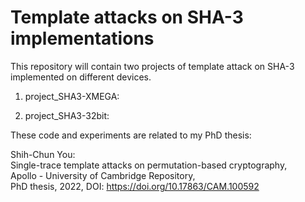 # Template attacks on SHA-3 implementations

This repository will contain two projects of template attack on SHA-3 implemented on different devices.

1. project_SHA3-XMEGA:

2. project_SHA3-32bit:

These code and experiments are related to my PhD thesis:

Shih-Chun You:  
Single-trace template attacks on permutation-based cryptography,  
Apollo - University of Cambridge Repository,  
PhD thesis, 2022, DOI: https://doi.org/10.17863/CAM.100592
